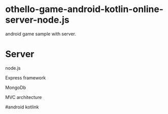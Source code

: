 # othello-game-android-kotlin-online-server-node.js
android game sample with server.
  
# Server
node.js
  
Express framework 
 
MongoDb

MVC architecture

#android
kotlink
